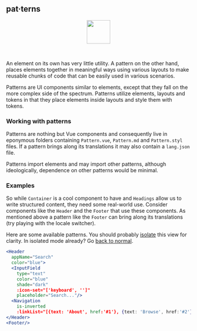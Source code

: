## pat·terns

<center>
<img
  src="https://raw.githubusercontent.com/creativecommons/cc-vocabulary/master/src/assets/icons/ds_nomenclature/pattern.svg?sanitize=true"
  width="64px"/>
</center>

&nbsp;

An element on its own has very little utility. A pattern on the other hand, 
places elements together in meaningful ways using various layouts to make 
reusable chunks of code that can be easily used in various scenarios.

Patterns are UI components similar to elements, except that they fall on the 
more complex side of the spectrum. Patterns utilize elements, layouts and 
tokens in that they place elements inside layouts and style them with tokens.


### Working with patterns

Patterns are nothing but Vue components and consequently live in eponymous 
folders containing `Pattern.vue`, `Pattern.md` and `Pattern.styl` files. If a
pattern brings along its translations it may also contain a `lang.json` file.

Patterns import elements and may import other patterns, although ideologically, 
dependence on other patterns would be minimal.


### Examples

So while `Container` is a cool component to have and `Headings` allow us to
write structured content, they need some real-world use. Consider components
like the `Header` and the `Footer` that use these components. As mentioned above
a pattern like the `Footer` can bring along its translations (try playing with 
the locale switcher).

Here are some available patterns. You should probably 
[isolate](#!/Patterns) this view for clarity. In isolated mode already? Go 
[back to normal](#/Patterns).

```jsx { "props": { "className": "i18n-enabled contain-content" } }
<Header 
  appName="Search" 
  color="blue">
  <InputField
    type="text"
    color="blue"
    shade="dark"
    :icon-set="['keyboard', '']"
    placeholder="Search..."/>
  <Navigation
    is-inverted
    :linkList="[{text: 'About', href:'#1'}, {text: 'Browse', href:'#2'}, {text: 'Feedback', href:'#3'}]"/>
</Header>
<Footer/>
```
